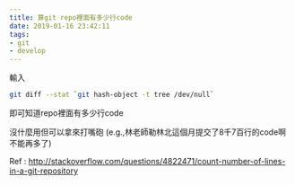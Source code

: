 ```yaml
---
title: 算git repo裡面有多少行code
date: 2019-01-16 23:42:11
tags:
- git
- develop
---
```

輸入

```sh 
git diff --stat `git hash-object -t tree /dev/null`
```

即可知道repo裡面有多少行code

沒什麼用但可以拿來打嘴砲 (e.g.,林老師勒林北這個月提交了8千7百行的code啊不能再多了)

Ref : http://stackoverflow.com/questions/4822471/count-number-of-lines-in-a-git-repository